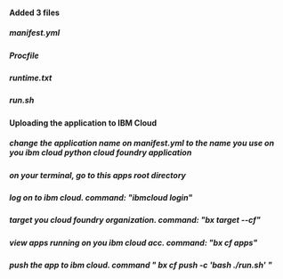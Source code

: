 #### Added 3 files
##### manifest.yml
##### Procfile
##### runtime.txt
##### run.sh

#### Uploading the application to IBM Cloud

##### change the application name on manifest.yml to the name you use on you ibm cloud python cloud foundry application
##### on your terminal, go to this apps root directory
##### log on to ibm cloud. command: "ibmcloud login"
##### target you cloud foundry organization. command: "bx target --cf"
##### view apps running on you ibm cloud acc. command: "bx cf apps"
##### push the app to ibm cloud. command " bx cf push -c 'bash ./run.sh' "
